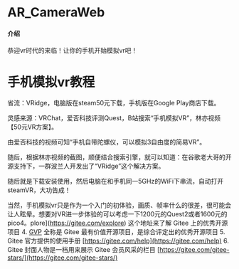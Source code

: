 # AR_CameraWeb

#### 介绍
恭迎vr时代的来临！让你的手机开始模拟vr吧！

# 手机模拟vr教程

省流：VRidge，电脑版在steam50元下载，手机版在Google Play商店下载。



灵感来源：VRChat，爱否科技评测Quest，B站搜索“手机模拟VR”，林亦视频【50元VR方案】。



由爱否科技的视频可知“手机自带陀螺仪，可以模拟3自由度的简易VR”。



随后，根据林亦视频的截图，顺便结合搜索引擎，就可以知道：在谷歌老大哥的开源支持下，一群波兰人开发出了“VRidge”这个解决方案。



随后就是下载安装使用，然后电脑在和手机同一5GHz的WiFi下串流，自动打开steamVR，大功告成！



当然，手机模拟vr只是作为一个入门的初体验，画质、帧率什么的很差，很可能会让人眩晕。想要对VR进一步体验的可以考虑一下1200元的Quest2或者1600元的pico4。plore](https://gitee.com/explore) 这个地址来了解 Gitee 上的优秀开源项目
4.  [GVP](https://gitee.com/gvp) 全称是 Gitee 最有价值开源项目，是综合评定出的优秀开源项目
5.  Gitee 官方提供的使用手册 [https://gitee.com/help](https://gitee.com/help)
6.  Gitee 封面人物是一档用来展示 Gitee 会员风采的栏目 [https://gitee.com/gitee-stars/](https://gitee.com/gitee-stars/)
